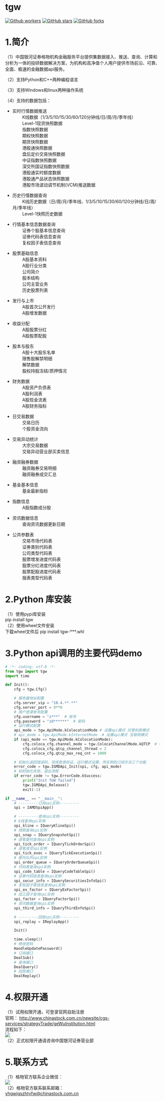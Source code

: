# tgw<br>
[![Github workers](https://img.shields.io/github/watchers/tgw2023/tgw.svg?style=social&label=Watchers&)](https://github.com/tgw2023/tgw/watchers)
[![GitHub stars](https://img.shields.io/github/stars/tgw2023/tgw.svg?style=social&label=Star&)](https://github.com/tgw2023/tgw/stargazers)
[![GitHub forks](https://img.shields.io/github/forks/tgw2023/tgw.svg?style=social&label=Fork&)](https://github.com/tgw2023/tgw/fork)

# 1.简介
（1）中国银河证券格物机构金融服务平台提供集数据接入、推送、查询、计算和分析为一体的投研数据解决方案，为机构和高净值个人用户提供市场前沿、可靠、全面、极速的金融数据api服务。 	<br/>

（2）支持Python和C++两种编程语言 	<br/>

（3）支持Windows和linux两种操作系统 	<br/>

（4）支持的数据包括： 	<br/>
*   实时行情数据推送<br>
$\qquad$K线数据（1/3/5/10/15/30/60/120分钟线/日/周/月/季年线）<br> 
$\qquad$Level-1现货快照数据<br> 
$\qquad$指数快照数据<br> 
$\qquad$期权快照数据<br> 
$\qquad$期货快照数据<br> 
$\qquad$港股通快照数据<br> 
$\qquad$盘后定价交易快照数据<br> 
$\qquad$中证指数快照数据<br> 
$\qquad$深交所国证指数快照数据<br> 
$\qquad$港股通实时额度数据<br> 
$\qquad$港股通产品状态快照数据<br> 
$\qquad$港股市场波动调节机制(VCM)推送数据<br> 



*   历史行情数据查询<br>
$\qquad$K线历史数据（日/周/月/季年线、1/3/5/10/15/30/60/120分钟线/日/周/月/季年线）<br> 
$\qquad$Level-1快照历史数据<br> 

*   行情基本信息数据查询<br>
$\qquad$证券个股基本信息查询<br> 
$\qquad$证券代码表信息查询<br> 
$\qquad$复权因子表信息查询<br> 



*   股票基础信息<br>
$\qquad$A股基本资料<br>
$\qquad$A股行业分类<br>
$\qquad$公司简介<br>
$\qquad$股本结构<br>
$\qquad$公司主营业务<br>
$\qquad$历史股票列表<br>
*   发行与上市<br>
$\qquad$A股首次公开发行<br>
$\qquad$A股增发数据<br>
*   收益分配<br>
$\qquad$A股股票分红<br>
$\qquad$A股股票配股 <br>
*   股本与股东<br>
$\qquad$A股十大股东名单<br>
$\qquad$限售股解禁明细 <br>
$\qquad$解禁数据 <br>
$\qquad$股权持股冻结/质押情况<br>
*   财务数据<br>
$\qquad$A股资产负债表<br>
$\qquad$A股利润表 <br>
$\qquad$A股现金流表<br>
$\qquad$A股财务指标<br>
*   日交易数据<br>
$\qquad$交易日历 <br>
$\qquad$个股资金流向<br>
*   交易异动统计<br>
$\qquad$大宗交易数据 <br>
$\qquad$交易异动营业部买卖信息 <br>
*   融资融券数据<br>
$\qquad$融资融券交易明细<br>
$\qquad$融资融券成交汇总 <br>
*   基金基本信息<br>
$\qquad$基金最新指标<br>
*   指数信息<br>
$\qquad$A股指数成分股 <br>
*   资讯数据信息<br>
$\qquad$查询资讯数据更新日期<br>

*   公共参数表<br>
$\qquad$交易市场代码表<br>
$\qquad$证券类别代码表<br>
$\qquad$公司类型代码表<br>
$\qquad$股票增发进度代码表<br>
$\qquad$股票分红进度代码表<br>
$\qquad$股票配股进度代码表<br>
$\qquad$报表类型代码表<br>

# 2.Python 库安装
（1）使用pypi库安装<br> 
    pip install tgw<br> 
（2）使用wheel文件安装<br> 
    下载wheel文件后 pip install tgw-***.whl <br> 
 
# 3.Python api调用的主要代码demo
```python
# -*- coding: utf-8 -*-
from tgw import tgw
import time

def Init():
    cfg = tgw.Cfg()

    # 服务器地址配置
    cfg.server_vip = "10.4.**.**"
    cfg.server_port = 9**0
    # 用户登录账号配置
    cfg.username = "z***"  # 账号
    cfg.password = "zd******"  # 密码
    # 运行模式配置
    api_mode = tgw.ApiMode.kColocationMode # 设置api模式 托管机房模式
    # api_mode = tgw.ApiMode.kInternetMode  # 设置api模式 互联网模式
    if (api_mode == tgw.ApiMode.kColocationMode):
        cfg.coloca_cfg.channel_mode = tgw.ColocatChannelMode.kQTCP  # tcp查询模式
        cfg.coloca_cfg.qtcp_channel_thread = 2
        cfg.coloca_cfg.qtcp_max_req_cnt = 1000

    # 初始化返回错误码，完成登录验证、运行模式设置、传实例到订阅方法三个功能
    error_code = tgw.IGMDApi_Init(spi, cfg, api_mode)
    # 如初始化失败，退出流程
    if error_code != tgw.ErrorCode.kSuccess:
        print("Init TGW failed")
        tgw.IGMDApi_Release()
        exit(-1)

if __name__ == "__main__":
    # ---------订阅spi实例---------
    spi = IAMDSpiApp()

    # ---------查询spi实例---------
    # k线查询spi实例
    spi_kline = IQueryKlineSpi()
    # 快照查询spi实例
    spi_snap = IQuerySnapshotSpi()
    # 逐笔委托查询spi实例
    spi_tick_order = IQueryTickOrderSpi()
    # 逐笔成交spi实例
    spi_tick_exec = IQueryTickExecutionSpi()
    # 委托队列spi实例
    spi_order_queue = IQueryOrderQueueSpi()
    # 代码表查询spi实例
    spi_code_table = IQueryCodeTableSpi()
    # 证券代码信息查询spi实例
    spi_secur_info = IQuerySecuritiesInfoSpi()
    # 复权因子表信息查询spi实例
    spi_ex_factor = IQueryExFactorSpi()
    # 加工因子查询spi实例
    spi_factor = IQueryFactorSpi()
    # 资讯数据查询spi实例
    spi_third_info = IQueryThirdInfoSpi()

    # ---------回放spi实例---------
    spi_replay = IReplayApp()

    Init()

    time.sleep(2)
    # 修改密码
    HandleUpdatePassword()
    # 订阅接口
    DealSub()
    # 查询接口
    DealQuery()
    # 回放接口
    DealReplay()
```
# 4.权限开通
（1）试用权限开通，可登录官网自助注册<br/>
   官网： http://www.chinastock.com.cn/newsite/cgs-services/strategyTrade/geWuInstitution.html <br/>
   流程如下：<br/>
                       ![](https://github.com/tgw2023/tgw/blob/main/picture/%E8%AF%95%E7%94%A8%E8%B4%A6%E6%88%B7%E5%BC%80%E9%80%9A%E6%B5%81%E7%A8%8B%20.jpg) <br> 
（2）正式权限开通请咨询中国银河证券营业部<br/>
# 5.联系方式
（1）格物官方联系企业微信：<br/>
             ![](https://github.com/tgw2023/tgw/blob/main/picture/%E4%BC%81%E4%B8%9A%E5%BE%AE%E4%BF%A1%E6%B4%BB%E7%A0%81.png) <br> 
（2）格物官方联系联系邮箱：<br/>
     yhgwjgszhtyfw@chinastock.com.cn<br/>
